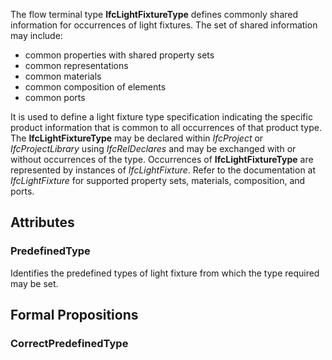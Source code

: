 The flow terminal type **IfcLightFixtureType** defines commonly shared information for occurrences of light fixtures. The set of shared information may include:

* common properties with shared property sets
* common representations
* common materials
* common composition of elements
* common ports


<!-- end of short definition -->

It is used to define a light fixture type specification indicating the specific product information that is common to all occurrences of that product type. The **IfcLightFixtureType** may be declared within _IfcProject_ or _IfcProjectLibrary_ using _IfcRelDeclares_ and may be exchanged with or without occurrences of the type. Occurrences of **IfcLightFixtureType** are represented by instances of _IfcLightFixture_. Refer to the documentation at _IfcLightFixture_ for supported property sets, materials, composition, and ports.

## Attributes

### PredefinedType
Identifies the predefined types of light fixture from which the type required may be set.

## Formal Propositions

### CorrectPredefinedType

